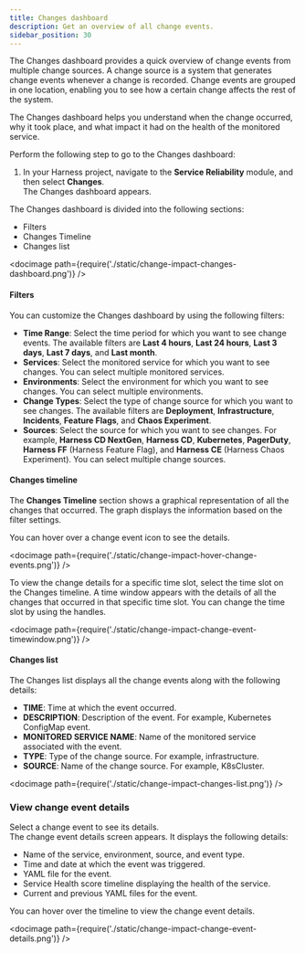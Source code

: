 ```yaml
---
title: Changes dashboard
description: Get an overview of all change events.
sidebar_position: 30
---
```


The Changes dashboard provides a quick overview of change events from multiple change sources. A change source is a system that generates change events whenever a change is recorded. Change events are grouped in one location, enabling you to see how a certain change affects the rest of the system.

The Changes dashboard helps you understand when the change occurred, why it took place, and what impact it had on the health of the monitored service.

Perform the following step to go to the Changes dashboard:

1. In your Harness project, navigate to the **Service Reliability** module, and then select **Changes**.  
   The Changes dashboard appears.

The Changes dashboard is divided into the following sections:

- Filters
- Changes Timeline
- Changes list

<docimage path={require('./static/change-impact-changes-dashboard.png')} />

#### Filters

You can customize the Changes dashboard by using the following filters:

- **Time Range**: Select the time period for which you want to see change events. The available filters are **Last 4 hours**, **Last 24 hours**, **Last 3 days**, **Last 7 days**, and **Last month**.
- **Services**: Select the monitored service for which you want to see changes. You can select multiple monitored services.
- **Environments**: Select the environment for which you want to see changes. You can select multiple environments.
- **Change Types**: Select the type of change source for which you want to see changes. The available filters are **Deployment**, **Infrastructure**, **Incidents**, **Feature Flags**, and **Chaos Experiment**.
- **Sources**: Select the source for which you want to see changes. For example, **Harness CD NextGen**, **Harness CD**, **Kubernetes**, **PagerDuty**, **Harness FF** (Harness Feature Flag), and **Harness CE** (Harness Chaos Experiment). You can select multiple change sources.


#### Changes timeline

The **Changes Timeline** section shows a graphical representation of all the changes that occurred. The graph displays the information based on the filter settings.   

You can hover over a change event icon to see the details.

<docimage path={require('./static/change-impact-hover-change-events.png')} />

To view the change details for a specific time slot, select the time slot on the Changes timeline. A time window appears with the details of all the changes that occurred in that specific time slot. You can change the time slot by using the handles.

<docimage path={require('./static/change-impact-change-event-timewindow.png')} />


#### Changes list

The Changes list displays all the change events along with the following details:

- **TIME**: Time at which the event occurred.
- **DESCRIPTION**: Description of the event. For example, Kubernetes ConfigMap event.
- **MONITORED SERVICE NAME**: Name of the monitored service associated with the event.
- **TYPE**: Type of the change source. For example, infrastructure.
- **SOURCE**: Name of the change source. For example, K8sCluster.

<docimage path={require('./static/change-impact-changes-list.png')} />


### View change event details

Select a change event to see its details.  
The change event details screen appears. It displays the following details:

- Name of the service, environment, source, and event type.
- Time and date at which the event was triggered.
- YAML file for the event.
- Service Health score timeline displaying the health of the service.
- Current and previous YAML files for the event.

You can hover over the timeline to view the change event details.

<docimage path={require('./static/change-impact-change-event-details.png')} />

